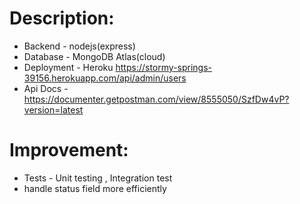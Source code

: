 # Description:
 - Backend - nodejs(express)
 - Database - MongoDB Atlas(cloud)
 - Deployment - Heroku https://stormy-springs-39156.herokuapp.com/api/admin/users
 - Api Docs - https://documenter.getpostman.com/view/8555050/SzfDw4vP?version=latest

# Improvement:
 - Tests - Unit testing , Integration test
 - handle status field more efficiently
  

